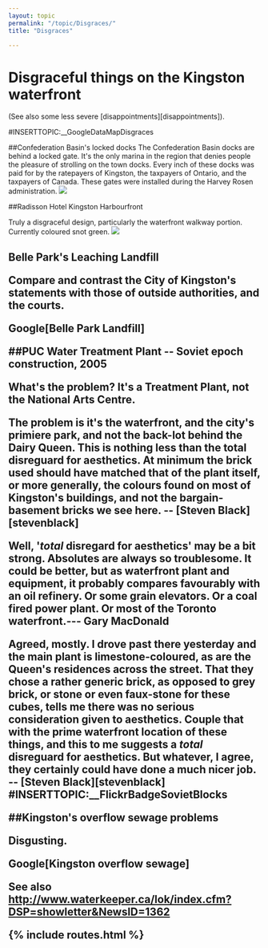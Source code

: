```yaml
---
layout: topic
permalink: "/topic/Disgraces/"
title: "Disgraces"

---
```


<h1>Disgraceful things on the Kingston waterfront</h1>

(See also some less severe [disappointments][disappointments]).

#INSERTTOPIC:__GoogleDataMapDisgraces

##Confederation Basin's locked docks
The Confederation Basin docks are behind a locked gate. It's the only marina in the region that denies people the pleasure of strolling on the town docks.
Every inch of these docks was paid for by the ratepayers of Kingston, the taxpayers of Ontario, and the taxpayers of Canada.
These gates were installed during the Harvey Rosen administration.
<img src="http://k7waterfront.org/Images/ConfedLockedGate.jpg">


##Radisson Hotel Kingston Harbourfront

Truly a disgraceful design, particularly the waterfront walkway portion.  Currently coloured snot green.
<img src="Images/KingstonRadisson.JPG">

<h2 class="clear">Belle Park's Leaching Landfill

Compare and contrast the City of Kingston's statements with those of outside authorities, and the courts.

Google[Belle Park Landfill]

##PUC Water Treatment Plant -- Soviet epoch construction, 2005

<strong>What's the problem? It's a Treatment Plant, not the National Arts Centre.</strong>

The problem is it's the waterfront, and the city's primiere park, and not the back-lot behind the Dairy Queen.  This is nothing less than the total disreguard for aesthetics. At minimum the brick used should have matched that of the plant itself, or more generally, the colours found on most of Kingston's buildings, and not the bargain-basement bricks we see here. -- [Steven Black][stevenblack]

Well, '<i>total</i> disregard for aesthetics' may be a bit strong. Absolutes are always so troublesome. It could be better, but as waterfront plant and equipment, it probably compares favourably with an oil refinery. Or some grain elevators. Or a coal fired power plant. Or most of the Toronto waterfront.---  Gary MacDonald <!-- those ig tags prevent unintended wiki links -->

Agreed, mostly.  I drove past there yesterday and the main plant is limestone-coloured, as are the Queen's residences across the street.  That they chose a rather generic brick, as opposed to grey brick, or stone or even faux-stone for these cubes, tells me there was no serious consideration given to aesthetics.  Couple that with the prime waterfront location of these things, and this to me suggests a <i>total</i> disreguard for aesthetics.  But whatever, I agree, they certainly could have done a much nicer job.  -- [Steven Black][stevenblack]
#INSERTTOPIC:__FlickrBadgeSovietBlocks

##Kingston's overflow sewage problems

Disgusting.

Google[Kingston overflow sewage]

See also http://www.waterkeeper.ca/lok/index.cfm?DSP=showletter&NewsID=1362

{% include routes.html %}
